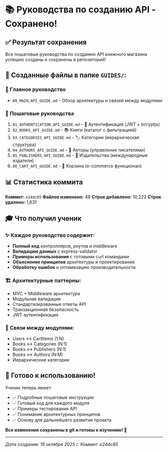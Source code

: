 # 📚 Руководства по созданию API - Сохранено!

## ✅ Результат сохранения

Все пошаговые руководства по созданию API книжного магазина успешно созданы и сохранены в репозиторий!

## 📁 Созданные файлы в папке `GUIDES/`:

### 🎯 **Главное руководство**
- `00_MAIN_API_GUIDE.md` - Обзор архитектуры и связей между модулями

### 📖 **Пошаговые руководства**
1. `01_AUTHENTICATION_API_GUIDE.md` - 🔐 Аутентификация (JWT + bcryptjs)
2. `02_BOOKS_API_GUIDE.md` - 📚 Книги (каталог с фильтрацией)
3. `03_CATEGORIES_API_GUIDE.md` - 🏷️ Категории (иерархическая структура)
4. `04_AUTHORS_API_GUIDE.md` - 👥 Авторы (управление писателями)
5. `05_PUBLISHERS_API_GUIDE.md` - 🏢 Издательства (международные издатели)
6. `06_CART_API_GUIDE.md` - 🛒 Корзина (e-commerce функционал)

## 📊 Статистика коммита

**Коммит:** `e24dc85`
**Файлов изменено:** 48
**Строк добавлено:** 10,222
**Строк удалено:** 1,631

## 🎓 Что получил ученик

### ✨ **Каждое руководство содержит:**
- **Полный код** контроллеров, роутов и middleware
- **Валидацию данных** с express-validator
- **Примеры использования** с готовыми curl командами
- **Объяснение принципов** архитектуры и проектирования
- **Обработку ошибок** и оптимизацию производительности

### 🏗️ **Архитектурные паттерны:**
- MVC + Middleware архитектура
- Модульная валидация
- Стандартизированные ответы API
- Транзакционная безопасность
- JWT аутентификация

### 🔗 **Связи между модулями:**
- Users ↔ CartItems (1:N)
- Books ↔ Categories (N:1)
- Books ↔ Publishers (N:1)
- Books ↔ Authors (N:M)
- Иерархические категории

## 🚀 Готово к использованию!

Ученик теперь имеет:
- ✅ Подробные пошаговые инструкции
- ✅ Готовый код для каждого модуля
- ✅ Примеры тестирования API
- ✅ Понимание архитектурных принципов
- ✅ Основу для дальнейшего развития проекта

**Все изменения сохранены в git и готовы к изучению! 🎉**

---
*Дата создания: 19 октября 2025 г.*
*Коммит: e24dc85*